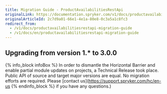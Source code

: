 ```yaml
---
title: Migration Guide - ProductAvailabilitiesRestApi
originalLink: https://documentation.spryker.com/v1/docs/productavailabilitiesrestapi-migration-guide
originalArticleId: 2c7d9a01-66e1-4e1a-80e8-0c3a5a1c8fc3
redirect_from:
  - /v1/docs/productavailabilitiesrestapi-migration-guide
  - /v1/docs/en/productavailabilitiesrestapi-migration-guide
---
```


## Upgrading from version 1.* to 3.0.0


{% info_block infoBox %}
In order to dismantle the Horizontal Barrier and enable partial module updates on projects, a Technical Release took place. Public API of source and target major versions are equal. No migration efforts are required. Please [contact us](https://support.spryker.com/hc/en-us
{% endinfo_block %} if you have any questions.)
